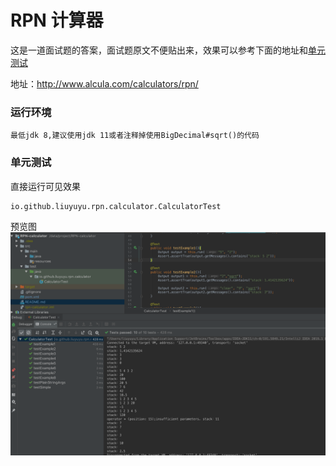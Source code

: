 # RPN 计算器

这是一道面试题的答案，面试题原文不便贴出来，效果可以参考下面的地址和[单元测试](./src/test/java/io/github/liuyuyu/rpn/calculator/CalculatorTest.java)

地址：http://www.alcula.com/calculators/rpn/

### 运行环境
```
最低jdk 8,建议使用jdk 11或者注释掉使用BigDecimal#sqrt()的代码
```

### 单元测试

直接运行可见效果
```
io.github.liuyuyu.rpn.calculator.CalculatorTest
```

预览图
![单元测试结果](./doc/unit_test.png)